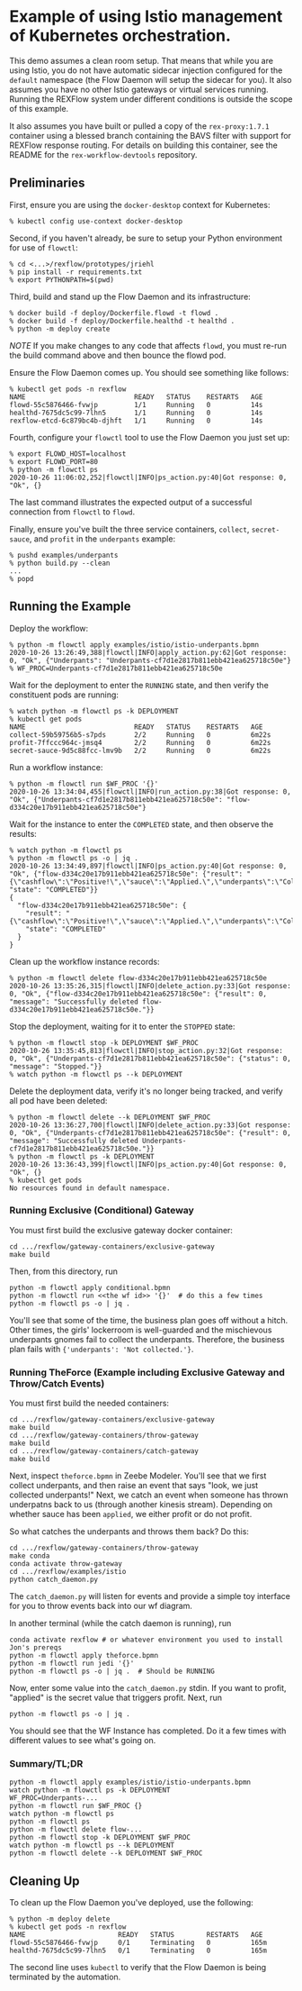 Example of using Istio management of Kubernetes orchestration.
==============================================================

This demo assumes a clean room setup.  That means that while you are using
Istio, you do not have automatic sidecar injection configured for the `default`
namespace (the Flow Daemon will setup the sidecar for you).  It also assumes you
have no other Istio gateways or virtual services running.  Running the REXFlow
system under different conditions is outside the scope of this example.

It also assumes you have built or pulled a copy of the `rex-proxy:1.7.1`
container using a blessed branch containing the BAVS filter with support for
REXFlow response routing.  For details on building this container, see the
README for the `rex-workflow-devtools` repository.

Preliminaries
-------------

First, ensure you are using the `docker-desktop` context for Kubernetes:

```console
% kubectl config use-context docker-desktop
```

Second, if you haven't already, be sure to setup your Python environment for use
of `flowctl`:

```console
% cd <...>/rexflow/prototypes/jriehl
% pip install -r requirements.txt
% export PYTHONPATH=$(pwd)
```

Third, build and stand up the Flow Daemon and its infrastructure:

```console
% docker build -f deploy/Dockerfile.flowd -t flowd .
% docker build -f deploy/Dockerfile.healthd -t healthd .
% python -m deploy create
```
*NOTE* If you make changes to any code that affects `flowd`, you must re-run the
build command above and then bounce the flowd pod.

Ensure the Flow Daemon comes up.  You should see something like follows:

```console
% kubectl get pods -n rexflow
NAME                           READY   STATUS    RESTARTS   AGE
flowd-55c5876466-fvwjp         1/1     Running   0          14s
healthd-7675dc5c99-7lhn5       1/1     Running   0          14s
rexflow-etcd-6c879bc4b-djhft   1/1     Running   0          14s
```

Fourth, configure your `flowctl` tool to use the Flow Daemon you just set up:

```console
% export FLOWD_HOST=localhost
% export FLOWD_PORT=80
% python -m flowctl ps
2020-10-26 11:06:02,252|flowctl|INFO|ps_action.py:40|Got response: 0, "Ok", {}
```

The last command illustrates the expected output of a successful connection from
`flowctl` to `flowd`.

Finally, ensure you've built the three service containers, `collect`,
`secret-sauce`, and `profit` in the `underpants` example:

```console
% pushd examples/underpants
% python build.py --clean
...
% popd
```

Running the Example
-------------------

Deploy the workflow:

```console
% python -m flowctl apply examples/istio/istio-underpants.bpmn
2020-10-26 13:26:49,388|flowctl|INFO|apply_action.py:62|Got response: 0, "Ok", {"Underpants": "Underpants-cf7d1e2817b811ebb421ea625718c50e"}
% WF_PROC=Underpants-cf7d1e2817b811ebb421ea625718c50e
```

Wait for the deployment to enter the `RUNNING` state, and then verify the
constituent pods are running:

```console
% watch python -m flowctl ps -k DEPLOYMENT
% kubectl get pods
NAME                           READY   STATUS    RESTARTS   AGE
collect-59b59756b5-s7pds       2/2     Running   0          6m22s
profit-7ffccc964c-jmsq4        2/2     Running   0          6m22s
secret-sauce-9d5c88fcc-lmv9b   2/2     Running   0          6m22s
```

Run a workflow instance:

```console
% python -m flowctl run $WF_PROC '{}'
2020-10-26 13:34:04,455|flowctl|INFO|run_action.py:38|Got response: 0, "Ok", {"Underpants-cf7d1e2817b811ebb421ea625718c50e": "flow-d334c20e17b911ebb421ea625718c50e"}
```

Wait for the instance to enter the `COMPLETED` state, and then observe the
results:

```console
% watch python -m flowctl ps
% python -m flowctl ps -o | jq .
2020-10-26 13:34:49,897|flowctl|INFO|ps_action.py:40|Got response: 0, "Ok", {"flow-d334c20e17b911ebb421ea625718c50e": {"result": "{\"cashflow\":\"Positive!\",\"sauce\":\"Applied.\",\"underpants\":\"Collected.\"}\n", "state": "COMPLETED"}}
{
  "flow-d334c20e17b911ebb421ea625718c50e": {
    "result": "{\"cashflow\":\"Positive!\",\"sauce\":\"Applied.\",\"underpants\":\"Collected.\"}\n",
    "state": "COMPLETED"
  }
}
```

Clean up the workflow instance records:

```console
% python -m flowctl delete flow-d334c20e17b911ebb421ea625718c50e
2020-10-26 13:35:26,315|flowctl|INFO|delete_action.py:33|Got response: 0, "Ok", {"flow-d334c20e17b911ebb421ea625718c50e": {"result": 0, "message": "Successfully deleted flow-d334c20e17b911ebb421ea625718c50e."}}
```

Stop the deployment, waiting for it to enter the `STOPPED` state:

```console
% python -m flowctl stop -k DEPLOYMENT $WF_PROC
2020-10-26 13:35:45,813|flowctl|INFO|stop_action.py:32|Got response: 0, "Ok", {"Underpants-cf7d1e2817b811ebb421ea625718c50e": {"status": 0, "message": "Stopped."}}
% watch python -m flowctl ps --k DEPLOYMENT
```

Delete the deployment data, verify it's no longer being tracked, and verify all
pod have been deleted:

```console
% python -m flowctl delete --k DEPLOYMENT $WF_PROC
2020-10-26 13:36:27,700|flowctl|INFO|delete_action.py:33|Got response: 0, "Ok", {"Underpants-cf7d1e2817b811ebb421ea625718c50e": {"result": 0, "message": "Successfully deleted Underpants-cf7d1e2817b811ebb421ea625718c50e."}}
% python -m flowctl ps -k DEPLOYMENT
2020-10-26 13:36:43,399|flowctl|INFO|ps_action.py:40|Got response: 0, "Ok", {}
% kubectl get pods
No resources found in default namespace.
```

### Running Exclusive (Conditional) Gateway
You must first build the exclusive gateway docker container:
```
cd .../rexflow/gateway-containers/exclusive-gateway
make build
```

Then, from this directory, run
```
python -m flowctl apply conditional.bpmn
python -m flowctl run <<the wf id>> '{}'  # do this a few times
python -m flowctl ps -o | jq .
```
You'll see that some of the time, the business plan goes off without a hitch.
Other times, the girls' lockerroom is well-guarded and the mischievous
underpants gnomes fail to collect the underpants. Therefore, the business
plan fails with `{'underpants': 'Not collected.'}`.

### Running TheForce (Example including Exclusive Gateway and Throw/Catch Events)
You must first build the needed containers:
```
cd .../rexflow/gateway-containers/exclusive-gateway
make build
cd .../rexflow/gateway-containers/throw-gateway
make build
cd .../rexflow/gateway-containers/catch-gateway
make build
```

Next, inspect `theforce.bpmn` in Zeebe Modeler. You'll see that we first collect
underpants, and then raise an event that says "look, we just collected underpants!"
Next, we catch an event when someone has thrown underpatns back to us (through another
kinesis stream). Depending on whether sauce has been `applied`, we either profit or
do not profit.

So what catches the underpants and throws them back? Do this:
```
cd .../rexflow/gateway-containers/throw-gateway
make conda
conda activate throw-gateway
cd .../rexflow/examples/istio
python catch_daemon.py
```
The `catch_daemon.py` will listen for events and provide a simple toy interface for you
to throw events back into our wf diagram.

In another terminal (while the catch daemon is running), run
```
conda activate rexflow # or whatever environment you used to install Jon's prereqs
python -m flowctl apply theforce.bpmn
python -m flowctl run jedi '{}'
python -m flowctl ps -o | jq .  # Should be RUNNING
```
Now, enter some value into the `catch_daemon.py` stdin. If you want to profit, 
"applied" is the secret value that triggers profit. Next, run
```
python -m flowctl ps -o | jq .
```
You should see that the WF Instance has completed. Do it a few times with different
values to see what's going on.


### Summary/TL;DR

```console
python -m flowctl apply examples/istio/istio-underpants.bpmn
watch python -m flowctl ps -k DEPLOYMENT
WF_PROC=Underpants-...
python -m flowctl run $WF_PROC {}
watch python -m flowctl ps
python -m flowctl ps
python -m flowctl delete flow-...
python -m flowctl stop -k DEPLOYMENT $WF_PROC
watch python -m flowctl ps --k DEPLOYMENT
python -m flowctl delete --k DEPLOYMENT $WF_PROC
```

Cleaning Up
-----------

To clean up the Flow Daemon you've deployed, use the following:

```console
% python -m deploy delete
% kubectl get pods -n rexflow
NAME                       READY   STATUS        RESTARTS   AGE
flowd-55c5876466-fvwjp     0/1     Terminating   0          165m
healthd-7675dc5c99-7lhn5   0/1     Terminating   0          165m
```
The second line uses `kubectl` to verify that the Flow Daemon is being
terminated by the automation.
